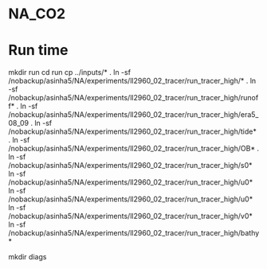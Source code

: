 # NA_CO2
# Run time
 mkdir run
 cd run
 cp ../inputs/* .
 ln -sf /nobackup/asinha5/NA/experiments/ll2960_02_tracer/run_tracer_high/* .
 ln -sf /nobackup/asinha5/NA/experiments/ll2960_02_tracer/run_tracer_high/runoff* .
 ln -sf /nobackup/asinha5/NA/experiments/ll2960_02_tracer/run_tracer_high/era5_08_09 .
 ln -sf /nobackup/asinha5/NA/experiments/ll2960_02_tracer/run_tracer_high/tide* .
 ln -sf /nobackup/asinha5/NA/experiments/ll2960_02_tracer/run_tracer_high/OB* .
 ln -sf /nobackup/asinha5/NA/experiments/ll2960_02_tracer/run_tracer_high/s0*
 ln -sf /nobackup/asinha5/NA/experiments/ll2960_02_tracer/run_tracer_high/u0*
 ln -sf /nobackup/asinha5/NA/experiments/ll2960_02_tracer/run_tracer_high/u0*
 ln -sf /nobackup/asinha5/NA/experiments/ll2960_02_tracer/run_tracer_high/v0*
 ln -sf /nobackup/asinha5/NA/experiments/ll2960_02_tracer/run_tracer_high/bathy*

 mkdir diags

